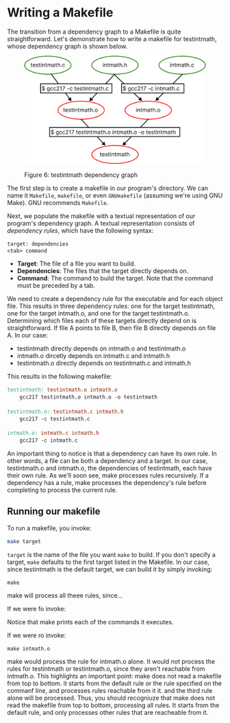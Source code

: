 # Writing a Makefile

The transition from a dependency graph to a Makefile is quite straightforward. Let's demonstrate how to write a makefile for testintmath, whose dependency graph is shown below.&#x20;



<figure><img src="../../.gitbook/assets/Group 28 (1).png" alt="" width="563"><figcaption><p>Figure 6: testintmath dependency graph</p></figcaption></figure>

The first step is to create a makefile in our program's directory. We can name it `Makefile`, `makefile`, or even `GNUmakefile` (assuming we're using GNU Make). GNU recommends `Makefile`.

Next, we populate the makefile with a textual representation of our program's dependency graph. A textual representation consists of _dependency rules_, which have the following syntax:&#x20;

```
target: dependencies
<tab> command
```

* **Target**: The file of a file you want to build.
* **Dependencies**: The files that the target directly depends on.&#x20;
* **Command**: The command to build the target. Note that the command must be preceded by a tab.&#x20;

We need to create a dependency rule for the executable and for each object file. This results in three dependency rules: one for the target testintmath, one for the target intmath.o, and one for the target testintmath.o. Determining which files each of these targets directly depend on is straightforward. If file A points to file B, then file B directly depends on file A. In our case:&#x20;

* testintmath directly depends on intmath.o and testintmath.o
* intmath.o dircetly depends on intmath.c and intmath.h
* testintmath.o directly depends on testintmath.c and intmath.h

This results in the following makefile:

```makefile
testintmath: testintmath.o intmath.o
    gcc217 testintmath.o intmath.o -o testintmath

testintmath.o: testintmath.c intmath.h
    gcc217 -c testintmath.c

intmath.o: intmath.c intmath.h
    gcc217 -c intmath.c
```

An important thing to notice is that a dependency can have its own rule. In other words, a file can be both a dependency and a target. In our case, testintmath.o and intmath.o, the dependencies of testintmath, each have their own rule.  As we'll soon see, make processes rules recursively. If a dependency has a rule, make processes the dependency's rule before completing to process the current rule.&#x20;

## Running our makefile

To run a makefile, you invoke:&#x20;

```bash
make target
```

`target` is the name of the file you want `make` to build. If you don't specify a target, `make` defaults to the first target listed in the Makefile. In our case, since testintmath is the default target, we can build it by simply invoking:&#x20;

```
make
```

make will process all theee rules, since...

If we were fo invoke:

Notice that make prints each of the commands it executes.&#x20;

If we were ro invoke:

```
make intmath.o
```

make would process the rule for intmath.o alone. It would not process the rules for testintmath or testintmath.o, since they aren't reachable from intmath.o. This highlights an important point: make does not read a makefile from top to bottom. it starts from the default rule or the rule specified on the commanf line, and processes rules reachable from it it. and the third rule alone will be processed. Thus, you should recogniuze that make does not read the makefile from top to bottom, processing all rules. It starts from the default rule, and only processes other rules that are reacheable from it.&#x20;
